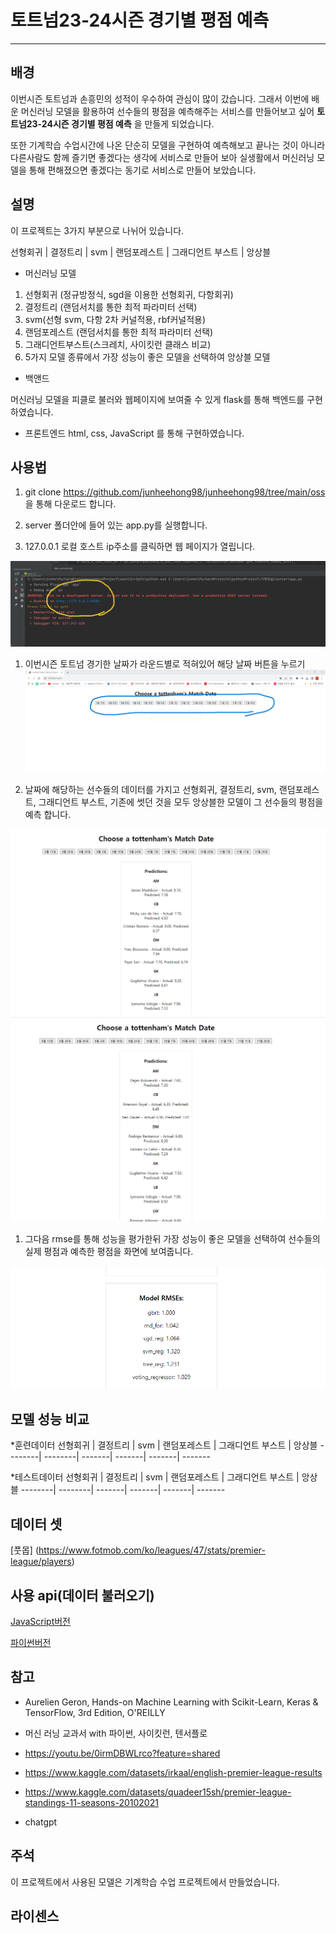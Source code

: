 # 토트넘23-24시즌 경기별 평점 예측





<hr/>




## 배경

 이번시즌 토트넘과 손흥민의 성적이 우수하여 관심이 많이 갔습니다. 그래서 이번에 배운 머신러닝 모델을 활용하여 선수들의 평점을 예측해주는 서비스를 만들어보고 싶어 **토트넘23-24시즌 경기별 평점 예측** 을 만들게 되었습니다.

또한 기계학습 수업시간에 나온 단순히 모델을 구현하여 예측해보고 끝나는 것이 아니라 다른사람도 함께 즐기면 좋겠다는 생각에 서비스로 만들어 보아 
실생활에서 머신러닝 모델을 통해 편해졌으면 좋겠다는 동기로 서비스로 만들어 보았습니다.





## 설명
이 프로젝트는 3가지 부분으로 나뉘어 있습니다.

선형회귀 | 결정트리 | svm | 랜덤포레스트 | 그래디언트 부스트 | 앙상블

* 머신러닝 모델 


1. 선형회귀 (정규방정식, sgd을 이용한 선형회귀, 다항회귀)
2. 결정트리 (랜덤서치를 통한 최적 파라미터 선택)
3. svm(선형 svm, 다항 2차 커널적용, rbf커널적용)
4. 랜덤포레스트 (랜덤서치를 통한 최적 파라미터 선택)
5. 그래디언트부스트(스크레치, 사이킷런 클래스 비교)
6. 5가지 모델 종류에서 가장 성능이 좋은 모델을 선택하여 앙상블 모델


* 백앤드

머신러닝 모델을 피클로 불러와 웹페이지에 보여줄 수 있게
flask를 통해 백엔드를 구현하였습니다.

* 프론트엔드
html, css, JavaScript 를 통해 구현하였습니다.







## 사용법

1. git clone https://github.com/junheehong98/junheehong98/tree/main/oss
을 통해 다운로드 합니다.


1.  server 폴더안에 들어 있는 app.py를 실행합니다.



1. 127.0.0.1 로컬 호스트 ip주소를 클릭하면 웹 페이지가 열립니다.

![웹페이지 열기](./1.png)




1. 이번시즌 토트넘 경기한 날짜가 라운드별로 적혀있어 해당 날짜 버튼을 누르기
![날짜누르기](./2.png)


1. 날짜에 해당하는 선수들의 데이터를 가지고
선형회귀, 결정트리, svm, 랜덤포레스트, 그래디언트 부스트, 기존에 썻던 것을 모두 앙상블한 모델이 그 선수들의 평점을 예측 합니다.

![평점예측1](./3.png)
![평점예측2](./4.png)


1. 그다음 rmse를 통해 성능을 평가한뒤 가장 성능이 좋은 모델을 선택하여
선수들의 실제 평점과 예측한 평점을 화면에 보여줍니다.

![모델별 rmse](./5.png)





## 모델 성능 비교

*훈련데이터
선형회귀 | 결정트리 | svm | 랜덤포레스트 | 그래디언트 부스트 | 앙상블
--------| --------| -------| -------| -------| -------



*테스트데이터
선형회귀 | 결정트리 | svm | 랜덤포레스트 | 그래디언트 부스트 | 앙상블
--------| --------| -------| -------| -------| -------





## 데이터 셋
[풋몹] (https://www.fotmob.com/ko/leagues/47/stats/premier-league/players)



## 사용 api(데이터 불러오기)

[JavaScript버전](https://github.com/bgrnwd/fotmob)


[파이썬버전](https://github.com/bgrnwd/mobfot)








## 참고

* Aurelien Geron, Hands-on Machine Learning with Scikit-Learn, Keras & 
TensorFlow, 3rd Edition, O'REILLY

* 머신 러닝 교과서 with 파이썬, 사이킷런, 텐서플로

* https://youtu.be/0irmDBWLrco?feature=shared


* https://www.kaggle.com/datasets/irkaal/english-premier-league-results

* https://www.kaggle.com/datasets/quadeer15sh/premier-league-standings-11-seasons-20102021

* chatgpt






## 주석
이 프로젝트에서 사용된 모델은 기계학습 수업 프로젝트에서 만들었습니다.



## 라이센스




